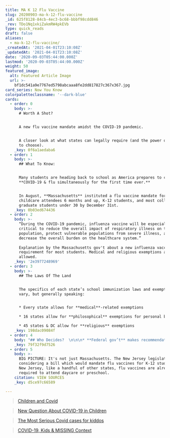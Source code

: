 ```yaml
---
title: MA K 12 Flu Vaccine
slug: 20200903-ma-k-12-flu-vaccine
_id: 625f8128-84cb-4ec3-bc68-bbbf98cdd846
_rev: TDo1Nq1xkiZakmRW4pkEVb
type: quick_reads
draft: false
aliases:
  - ma-k-12-flu-vaccine/
_createdAt: '2021-04-01T23:10:08Z'
_updatedAt: '2021-04-01T23:10:08Z'
date: '2020-09-03T05:44:00.000Z'
lastmod: '2020-09-03T05:44:00.000Z'
weight: 50
featured_image:
  alt: Featured Article Image
  url: >-
    bf1dc541a9e7767ed5798abcaaa8fe2dd817827c367x367.jpg
card_series: Now You Know
colorpaletteclassname: '--dark-blue'
cards:
  - order: 0
    body: >-
      # Worth A Shot?


      A new flu vaccine mandate amidst the COVID-19 pandemic.


      A closer look at what states can legally require (and the power of parents
      to choose).
    _key: 0f6a1aedaba6
  - order: 1
    body: >-
      ## What To Know:


      Many students are heading back to school as America prepares to confront
      **COVID-19 & flu simultaneously for the first time ever.**


      In August, **Massachusetts** instituted a flu vaccine mandate for
      childcare attendees 6 months and up, K-12 students, and most college &
      graduate students under 30 by December 31st.
    _key: 0b03ed674436
  - order: 2
    body: >-
      “During the COVID-19 pandemic, influenza vaccine will be especially
      critical to reduce the overall impact of respiratory illness on the
      population, protect vulnerable populations from severe illness, and
      decrease the overall burden on the healthcare system.”  
        
      Explanation by the Massachusetts gov't about a new influenza vaccine
      requirement for most students. Medical and religious exemptions are
      allowed.
    _key: '2e3977248969'
  - order: 3
    body: >-
      ## The Laws Of The Land


      The specifics of each state’s school immunization laws and exemptions
      vary, but generally speaking:


      * Every state allows for **medical**-related exemptions

      * 16 states allow for **philosophical** exemptions for personal beliefs

      * 45 states & DC allow for **religious** exemptions
    _key: 198dac09084f
  - order: 4
    body: "## Who Decides?  \n\n\n* **Federal gov’t** makes recommendations – not laws or policies – regarding vaccinations and immunizations.\n* Your **state gov’**t sets vaccination requirements for attending school.\n* **Why?**\_Simply – the federal gov’t is responsible for your national security, and your state for your personal safety.\n* Ultimately, **parents**\_**decide** – with some opting for homeschooling."
    _key: 79f32f9d7526
  - order: 5
    body: >-
      BIG PICTURE: It's not just Massachusetts. The New Jersey legislature is
      considering a bill which would mandate flu vaccines for K-12 students. In
      New Jersey, like a handful of other states, flu vaccines are already
      required to attend daycare or preschool.
    citation: VIEW SOURCES
    _key: d5ce97c66589

---
```

> [Children and Covid](https://smarthernews.com/children-and-covid/)





> [New Question About COVID-19 in Children](https://smarthernews.com/new-question-about-covid-19-in-children/)





> [The Most Serious Covid cases for kiddos](https://smarthernews.com/the-most-serious-covid-cases-for-kiddos/)





> [COVID-19, Kids & MISSING Context](https://smarthernews.com/article/covid-19-kids-missing-context/)
